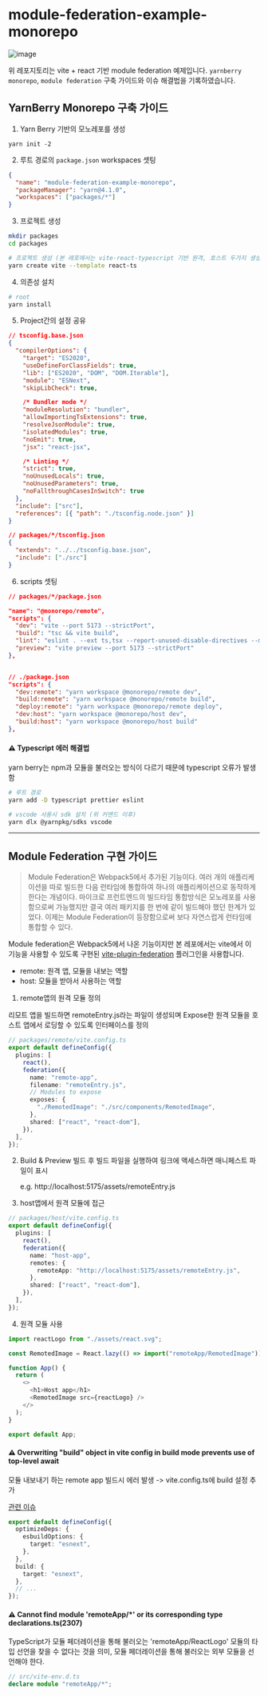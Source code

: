 # module-federation-example-monorepo

![image](https://github.com/jiheon788/module-federation-example-monorepo/assets/90181028/0fce6d85-38ac-4627-910f-f076a1f1b2f6)

위 레포지토리는 vite + react 기반 module federation 예제입니다. `yarnberry monorepo`, `module federation` 구축 가이드와 이슈 해결법을 기록하였습니다.

## YarnBerry Monorepo 구축 가이드

1. Yarn Berry 기반의 모노레포를 생성

```
yarn init -2
```

2. 루트 경로의 `package.json` workspaces 셋팅

```json
{
  "name": "module-federation-example-monorepo",
  "packageManager": "yarn@4.1.0",
  "workspaces": ["packages/*"]
}
```

3. 프로젝트 생성

```bash
mkdir packages
cd packages

# 프로젝트 생성 (본 레포에서는 vite-react-typescript 기반 원격, 호스트 두가지 생성)
yarn create vite --template react-ts
```

4. 의존성 설치

```bash
# root
yarn install
```

5. Project간의 설정 공유

```json
// tsconfig.base.json
{
  "compilerOptions": {
    "target": "ES2020",
    "useDefineForClassFields": true,
    "lib": ["ES2020", "DOM", "DOM.Iterable"],
    "module": "ESNext",
    "skipLibCheck": true,

    /* Bundler mode */
    "moduleResolution": "bundler",
    "allowImportingTsExtensions": true,
    "resolveJsonModule": true,
    "isolatedModules": true,
    "noEmit": true,
    "jsx": "react-jsx",

    /* Linting */
    "strict": true,
    "noUnusedLocals": true,
    "noUnusedParameters": true,
    "noFallthroughCasesInSwitch": true
  },
  "include": ["src"],
  "references": [{ "path": "./tsconfig.node.json" }]
}

// packages/*/tsconfig.json
{
  "extends": "../../tsconfig.base.json",
  "include": ["./src"]
}

```

6. scripts 셋팅

```json
// packages/*/package.json

"name": "@monorepo/remote",
"scripts": {
  "dev": "vite --port 5173 --strictPort",
  "build": "tsc && vite build",
  "lint": "eslint . --ext ts,tsx --report-unused-disable-directives --max-warnings 0",
  "preview": "vite preview --port 5173 --strictPort"
},


// ./package.json
"scripts": {
  "dev:remote": "yarn workspace @monorepo/remote dev",
  "build:remote": "yarn workspace @monorepo/remote build",
  "deploy:remote": "yarn workspace @monorepo/remote deploy",
  "dev:host": "yarn workspace @monorepo/host dev",
  "build:host": "yarn workspace @monorepo/host build"
},

```

#### ⚠️ Typescript 에러 해결법

yarn berry는 npm과 모듈을 불러오는 방식이 다르기 때문에 typescript 오류가 발생함

```bash
# 루트 경로
yarn add -D typescript prettier eslint

# vscode 사용시 sdk 설치 (위 커맨드 이후)
yarn dlx @yarnpkg/sdks vscode
```

---

## Module Federation 구현 가이드

> Module Federation은 Webpack5에서 추가된 기능이다. 여러 개의 애플리케이션을 따로 빌드한 다음 런타임에 통합하여 하나의 애플리케이션으로 동작하게 한다는 개념이다. 마이크로 프런트엔드의 빌드타임 통합방식은 모노레포를 사용함으로써 가능했지만 결국 여러 패키지를 한 번에 같이 빌드해야 했던 한계가 있었다. 이제는 Module Federation이 등장함으로써 보다 자연스럽게 런타임에 통합할 수 있다.

Module federation은 Webpack5에서 나온 기능이지만 본 레포에서는 vite에서 이 기능을 사용할 수 있도록 구현된 [vite-plugin-federation](https://github.com/originjs/vite-plugin-federation) 플러그인을 사용합니다.

- remote: 원격 앱, 모듈을 내보는 역할
- host: 모듈을 받아서 사용하는 역할

1. remote앱의 원격 모듈 정의

리모트 앱을 빌드하면 remoteEntry.js라는 파일이 생성되며 Expose한 원격 모듈을 호스트 앱에서 로딩할 수 있도록 인터페이스를 정의

```typescript
// packages/remote/vite.config.ts
export default defineConfig({
  plugins: [
    react(),
    federation({
      name: "remote-app",
      filename: "remoteEntry.js",
      // Modules to expose
      exposes: {
        "./RemotedImage": "./src/components/RemotedImage",
      },
      shared: ["react", "react-dom"],
    }),
  ],
});
```

2. Build & Preview
   빌드 후 빌드 파일을 실행하여 링크에 액세스하면 매니페스트 파일이 표시

   e.g. http://localhost:5175/assets/remoteEntry.js

3. host앱에서 원격 모듈에 접근

```typescript
// packages/host/vite.config.ts
export default defineConfig({
  plugins: [
    react(),
    federation({
      name: "host-app",
      remotes: {
        remoteApp: "http://localhost:5175/assets/remoteEntry.js",
      },
      shared: ["react", "react-dom"],
    }),
  ],
});
```

4. 원격 모듈 사용

```typescript
import reactLogo from "./assets/react.svg";

const RemotedImage = React.lazy(() => import("remoteApp/RemotedImage"));

function App() {
  return (
    <>
      <h1>Host app</h1>
      <RemotedImage src={reactLogo} />
    </>
  );
}

export default App;
```

#### ⚠️ Overwriting "build" object in vite config in build mode prevents use of top-level await

모듈 내보내기 하는 remote app 빌드시 에러 발생 -> vite.config.ts에 build 설정 추가

[관련 이슈](https://github.com/storybookjs/storybook/issues/22223#issuecomment-1812956474)

```typescript
export default defineConfig({
  optimizeDeps: {
    esbuildOptions: {
      target: "esnext",
    },
  },
  build: {
    target: "esnext",
  },
  // ...
});
```

#### ⚠️ Cannot find module 'remoteApp/\*' or its corresponding type declarations.ts(2307)

TypeScript가 모듈 페더레이션을 통해 불러오는 'remoteApp/ReactLogo' 모듈의 타입 선언을 찾을 수 없다는 것을 의미, 모듈 페더레이션을 통해 불러오는 외부 모듈을 선언해야 한다.

```typescript
// src/vite-env.d.ts
declare module "remoteApp/*";
```
